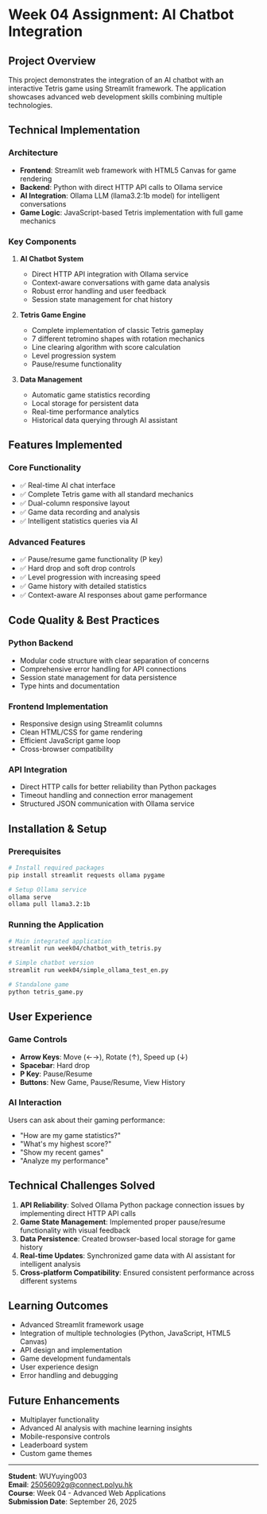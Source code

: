 # Week 04 Assignment: AI Chatbot Integration

## Project Overview

This project demonstrates the integration of an AI chatbot with an interactive Tetris game using Streamlit framework. The application showcases advanced web development skills combining multiple technologies.

## Technical Implementation

### Architecture
- **Frontend**: Streamlit web framework with HTML5 Canvas for game rendering
- **Backend**: Python with direct HTTP API calls to Ollama service
- **AI Integration**: Ollama LLM (llama3.2:1b model) for intelligent conversations
- **Game Logic**: JavaScript-based Tetris implementation with full game mechanics

### Key Components

1. **AI Chatbot System**
   - Direct HTTP API integration with Ollama service
   - Context-aware conversations with game data analysis
   - Robust error handling and user feedback
   - Session state management for chat history

2. **Tetris Game Engine**
   - Complete implementation of classic Tetris gameplay
   - 7 different tetromino shapes with rotation mechanics
   - Line clearing algorithm with score calculation
   - Level progression system
   - Pause/resume functionality

3. **Data Management**
   - Automatic game statistics recording
   - Local storage for persistent data
   - Real-time performance analytics
   - Historical data querying through AI assistant

## Features Implemented

### Core Functionality
- ✅ Real-time AI chat interface
- ✅ Complete Tetris game with all standard mechanics
- ✅ Dual-column responsive layout
- ✅ Game data recording and analysis
- ✅ Intelligent statistics queries via AI

### Advanced Features
- ✅ Pause/resume game functionality (P key)
- ✅ Hard drop and soft drop controls
- ✅ Level progression with increasing speed
- ✅ Game history with detailed statistics
- ✅ Context-aware AI responses about game performance

## Code Quality & Best Practices

### Python Backend
- Modular code structure with clear separation of concerns
- Comprehensive error handling for API connections
- Session state management for data persistence
- Type hints and documentation

### Frontend Implementation
- Responsive design using Streamlit columns
- Clean HTML/CSS for game rendering
- Efficient JavaScript game loop
- Cross-browser compatibility

### API Integration
- Direct HTTP calls for better reliability than Python packages
- Timeout handling and connection error management
- Structured JSON communication with Ollama service

## Installation & Setup

### Prerequisites
```bash
# Install required packages
pip install streamlit requests ollama pygame

# Setup Ollama service
ollama serve
ollama pull llama3.2:1b
```

### Running the Application
```bash
# Main integrated application
streamlit run week04/chatbot_with_tetris.py

# Simple chatbot version
streamlit run week04/simple_ollama_test_en.py

# Standalone game
python tetris_game.py
```

## User Experience

### Game Controls
- **Arrow Keys**: Move (←→), Rotate (↑), Speed up (↓)
- **Spacebar**: Hard drop
- **P Key**: Pause/Resume
- **Buttons**: New Game, Pause/Resume, View History

### AI Interaction
Users can ask about their gaming performance:
- "How are my game statistics?"
- "What's my highest score?"
- "Show my recent games"
- "Analyze my performance"

## Technical Challenges Solved

1. **API Reliability**: Solved Ollama Python package connection issues by implementing direct HTTP API calls
2. **Game State Management**: Implemented proper pause/resume functionality with visual feedback
3. **Data Persistence**: Created browser-based local storage for game history
4. **Real-time Updates**: Synchronized game data with AI assistant for intelligent analysis
5. **Cross-platform Compatibility**: Ensured consistent performance across different systems

## Learning Outcomes

- Advanced Streamlit framework usage
- Integration of multiple technologies (Python, JavaScript, HTML5 Canvas)
- API design and implementation
- Game development fundamentals
- User experience design
- Error handling and debugging

## Future Enhancements

- Multiplayer functionality
- Advanced AI analysis with machine learning insights
- Mobile-responsive controls
- Leaderboard system
- Custom game themes

---

**Student**: WUYuying003  
**Email**: 25056092g@connect.polyu.hk  
**Course**: Week 04 - Advanced Web Applications  
**Submission Date**: September 26, 2025